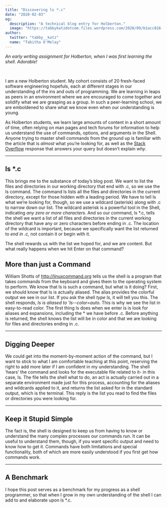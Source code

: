 ```yaml
---
title: "Discovering ls *.c"
date: "2020-02-03"
og:
  description: "A technical blog entry for Holberton."
  image: "https://tabbykatzdotcom.files.wordpress.com/2020/09/b1acc816-c6a9-4330-b196-63cbb725ff3a.jpg"
author:
  twitter: "tabby__katz"
  name: "Tabitha O'Melay"
---
```


_An early writing assignment for Holberton, when I was first learning the shell. Adorable!_

<br>

I am a new Holberton student. My cohort consists of 20 fresh-faced software engineering hopefuls, each at different stages in our understanding of the ins and outs of programming. We are learning in leaps as peers in an environment where we are encouraged to come together and solidify what we are grasping as a group. In such a peer-learning school, we are emboldened to share what we know even when our understanding is young.

As Holberton students, we learn large amounts of content in a short amount of time, often relying on man pages and tech forums for information to help us understand the use of commands, options, and arguments in the Shell. Anyone trying to master shell commands from the ground up is familiar with the article that is *almost* what you’re looking for, as well as the <a href="https://stackoverflow.com" target=_blank>Stack Overflow</a> response that answers your query but doesn’t explain *why*.

---

## ls *.c

This brings me to the substance of today’s blog post. We want to list the files and directories in our working directory that end with .c, so we use the ls command. The command ls lists all the files and directories in the current directory, except for those hidden with a leading period. We have to tell ls what we’re looking for, though, so we use a wildcard (asterisk) along with .c to narrow down our list. The wildcard asterisk is a powerful tool in the Shell, indicating *any zero or more characters*. And so our command, ls *.c, tells the shell we want a list of all files and directories in the current working directory that have any or zero characters before ending in .c. The location of the wildcard is important, because we specifically want the list returned to _end in .c,_ not contain it or begin with it.

The shell rewards us with the list we hoped for, and we are content. But what really happens when we hit Enter on that command?

## More than just a Command

William Shotts of http://linuxcommand.org tells us the shell is a program that takes commands from the keyboard and gives them to the operating system to perform. We know that ls is such a command, but what is it doing? First, we should know that ls is actually aliased. The alias provides the colorful output we see in our list. If you ask the shell *type ls*, it will tell you this. The shell responds, *ls is aliased to 'ls--color=auto*. This is why we see the list in easy-to-read color. The first thing ls does when we enter is is look for aliases and expansions, including the * we have before .c. Before anything is returned, the shell knows the list will be in color and that we are looking for files and directories ending in .c.

---

## Digging Deeper

We could get into the moment-by-moment action of the command, but I want to stick to what I am comfortable teaching at this point, reserving the right to add more later if I am confident in my understanding. The shell ‘hears’ the command and looks for the executable file related to it- in this case, ls. The file tells the shell what to do, an act is actually carried out in a separate environment made just for this process, accounting for the aliases and wildcards applied to it, and returns the list asked for in the standard output, which is the terminal. This reply is the list you read to find the files or directories you were looking for.

---

## Keep it Stupid Simple

The fact is, the shell is designed to keep us from having to know or understand the many complex processes our commands run. It can be useful to understand them, though, if you want specific output and need to know how to get it. Commands have both limitations and special functionality, both of which are more easily understood if you first get how commands work.

---

## A Benchmark

I hope this post serves as a benchmark for my progress as a shell programmer, so that when I grow in my own understanding of the shell I can add to and elaborate upon ls *.c.

